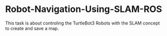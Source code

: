 # Robot-Navigation-Using-SLAM-ROS
This task is about controling the TurtleBot3 Robots with the SLAM concept to create and save a map.
